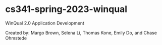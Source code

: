 # cs341-spring-2023-winqual

WinQual 2.0 Application Development
  
Created by: Margo Brown, Selena Li, Thomas Kone, Emily Do, and Chase Ohmstede

